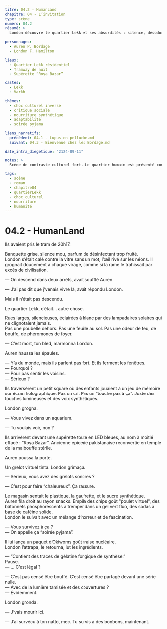 ```yaml
---
titre: 04.2 - HumanLand
chapitre: 04 - L’invitation
type: scène
numéro: 04.2
résumé: >
  London découvre le quartier Lekk et ses absurdités : silence, désodorisant, lumière aseptisée, snacks mutants. Auren tente de présenter ça comme “normal”. London grince, mais suit. Une traversée comique et critique de l’univers humain.

personnages:
  - Auren P. Bordage
  - London F. Hamilton

lieux:
  - Quartier Lekk résidentiel
  - Tramway de nuit
  - Supérette “Roya Bazar”

castes:
  - Lekk
  - Varkh

thèmes:
  - choc culturel inversé
  - critique sociale
  - nourriture synthétique
  - adaptabilité
  - soirée pyjama

liens_narratifs:
  précédent: 04.1 - Lupus en pelluche.md
  suivant: 04.3 - Bienvenue chez les Bordage.md

date_intra_diegetique: "2124-09-11"

notes: >
  Scène de contraste culturel fort. Le quartier humain est présenté comme mort, aseptisé, absurde. London n’est pas moqueur, juste choqué. La supérette agit comme révélateur social. L’humour compense la gêne.

tags:
  - scène
  - roman
  - chapitre04
  - quartierLekk
  - choc_culturel
  - nourriture
  - humanité
---
```


# 04.2 - HumanLand

Ils avaient pris le tram de 20h17.

Banquette grise, silence mou, parfum de désinfectant trop fruité.  
London s’était calé contre la vitre sans un mot, l’œil rivé sur les néons. Il grognait doucement à chaque virage, comme si la rame le trahissait par excès de civilisation.

— On descend dans deux arrêts, avait soufflé Auren.

— J’ai pas dit que j’venais vivre là, avait répondu London.

Mais il n’était pas descendu.

Le quartier Lekk, c’était… autre chose.

Rues larges, silencieuses, éclairées à blanc par des lampadaires solaires qui ne clignotaient jamais.  
Pas une poubelle dehors. Pas une feuille au sol. Pas une odeur de feu, de bouffe, de phéromones de foyer.

— C’est mort, ton bled, marmonna London.

Auren haussa les épaules.

— Y’a du monde, mais ils parlent pas fort. Et ils ferment les fenêtres.  
— Pourquoi ?  
— Pour pas sentir les voisins.  
— Sérieux ?

Ils traversèrent un petit square où des enfants jouaient à un jeu de mémoire sur écran holographique. Pas un cri. Pas un “touche pas à ça”. Juste des touches lumineuses et des voix synthétiques.

London grogna.

— Vous vivez dans un aquarium.

— Tu voulais voir, non ?

Ils arrivèrent devant une supérette toute en LED bleues, au nom à moitié effacé : “Roya Bazar”. Ancienne épicerie pakistanaise reconvertie en temple de la malbouffe stérile.

Auren poussa la porte.

Un grelot virtuel tinta. London grimaça.

— Sérieux, vous avez des grelots sonores ?

— C’est pour faire “chaleureux”. Ça rassure.

Le magasin sentait le plastique, la gaufrette, et le sucre synthétique.  
Auren fila droit au rayon snacks. Empila des chips goût "poulet virtuel", des bâtonnets phosphorescents à tremper dans un gel vert fluo, des sodas à base de caféine solide.  
London le suivait avec un mélange d’horreur et de fascination.

— Vous survivez à ça ?  
— On appelle ça “soirée pyjama”.

Il lui lança un paquet d’Okiwoms goût fraise nucléaire.  
London l’attrapa, le retourna, lut les ingrédients.

— “Contient des traces de gélatine fongique de synthèse.”  
Pause.  
— … C’est légal ?

— C’est pas censé être bouffé. C’est censé être partagé devant une série nulle.  
— Avec de la lumière tamisée et des couvertures ?  
— Évidemment.

London gronda.

— J’vais mourir ici.

— J’ai survécu à ton nattō, mec. Tu survis à des bonbons, maintenant.
